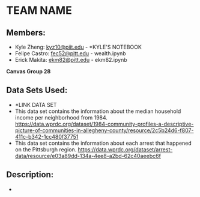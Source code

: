# **TEAM NAME**

## Members:

* Kyle Zheng: kyz10@piit.edu - *KYLE'S NOTEBOOK
* Felipe Castro: fec52@pitt.edu - wealth.ipynb
* Erick Makita: ekm82@pitt.edu - ekm82.ipynb

**Canvas Group 28**

## Data Sets Used:

* *LINK DATA SET
* This data set contains the information about the median household income per neighborhood from 1984.
https://data.wprdc.org/dataset/1984-community-profiles-a-descriptive-picture-of-communities-in-allegheny-county/resource/2c5b24d6-f807-411c-b342-1cc480f37751
* This data set contains the information about each arrest that happened on the Pittsburgh region. https://data.wprdc.org/dataset/arrest-data/resource/e03a89dd-134a-4ee8-a2bd-62c40aeebc6f

## Description:

* 